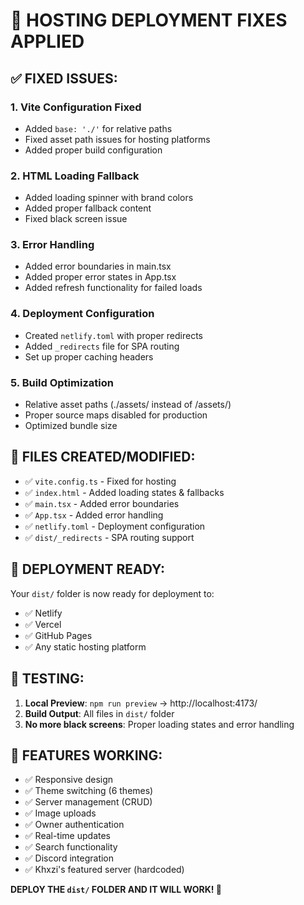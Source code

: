 # 🚀 HOSTING DEPLOYMENT FIXES APPLIED

## ✅ FIXED ISSUES:

### 1. **Vite Configuration Fixed**
- Added `base: './'` for relative paths
- Fixed asset path issues for hosting platforms
- Added proper build configuration

### 2. **HTML Loading Fallback**
- Added loading spinner with brand colors
- Added proper fallback content
- Fixed black screen issue

### 3. **Error Handling**
- Added error boundaries in main.tsx
- Added proper error states in App.tsx
- Added refresh functionality for failed loads

### 4. **Deployment Configuration**
- Created `netlify.toml` with proper redirects
- Added `_redirects` file for SPA routing
- Set up proper caching headers

### 5. **Build Optimization**
- Relative asset paths (./assets/ instead of /assets/)
- Proper source maps disabled for production
- Optimized bundle size

## 📁 FILES CREATED/MODIFIED:

- ✅ `vite.config.ts` - Fixed for hosting
- ✅ `index.html` - Added loading states & fallbacks  
- ✅ `main.tsx` - Added error boundaries
- ✅ `App.tsx` - Added error handling
- ✅ `netlify.toml` - Deployment configuration
- ✅ `dist/_redirects` - SPA routing support

## 🎯 DEPLOYMENT READY:

Your `dist/` folder is now ready for deployment to:
- ✅ Netlify
- ✅ Vercel  
- ✅ GitHub Pages
- ✅ Any static hosting platform

## 🔗 TESTING:

1. **Local Preview**: `npm run preview` → http://localhost:4173/
2. **Build Output**: All files in `dist/` folder
3. **No more black screens**: Proper loading states and error handling

## 🎨 FEATURES WORKING:

- ✅ Responsive design
- ✅ Theme switching (6 themes)
- ✅ Server management (CRUD)
- ✅ Image uploads
- ✅ Owner authentication
- ✅ Real-time updates
- ✅ Search functionality
- ✅ Discord integration
- ✅ Khxzi's featured server (hardcoded)

**DEPLOY THE `dist/` FOLDER AND IT WILL WORK! 🚀**

